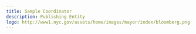 ```yaml
---
title: Sample Coordinator
description: Publishing Entity
logo: http://www1.nyc.gov/assets/home/images/mayor/index/bloomberg.png
---
```


